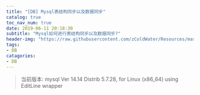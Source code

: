 ```yaml
---
title: "[DB] Mysql表结构同步以及数据同步"
catalog: true
toc_nav_num: true
date: 2019-06-11 20:18:30
subtitle: "Mysql如何进行表结构同步以及数据同步?"
header-img: "https://raw.githubusercontent.com/zColdWater/Resources/master/Images/nature.jpg"
tags:
- DB
catagories:
- DB
---
```


> 当前版本: mysql  Ver 14.14 Distrib 5.7.28, for Linux (x86_64) using  EditLine wrapper



